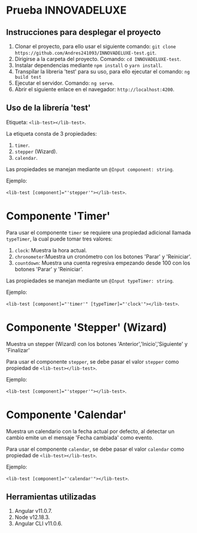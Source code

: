 # Prueba INNOVADELUXE

## Instrucciones para desplegar el proyecto

1. Clonar el proyecto, para ello usar el siguiente comando: `git clone https://github.com/Andres241093/INNOVADELUXE-test.git`.
2. Dirigirse a la carpeta del proyecto. Comando: `cd INNOVADELUXE-test`.
3. Instalar dependencias mediante `npm install` o `yarn install`.
4. Transpilar la libreria 'test' para su uso, para ello ejecutar el comando: `ng build test`
5. Ejecutar el servidor. Comando: `ng serve`.
6. Abrir el siguiente enlace en el navegador: `http://localhost:4200`.

## Uso de la librería 'test'

Etiqueta: `<lib-test></lib-test>`.

La etiqueta consta de 3 propiedades: 

1. `timer`.
2. `stepper` (Wizard).
3. `calendar`.

Las propiedades se manejan mediante un `@Input component: string`.

Ejemplo:

`<lib-test [component]="'stepper'"></lib-test>`.

# Componente 'Timer'

Para usar el componente `timer` se requiere una propiedad adicional llamada `typeTimer`, la cual puede tomar tres valores:

1. `clock`: Muestra la hora actual.
2. `chronometer`:Muestra un cronómetro con los botones 'Parar' y 'Reiniciar'.
3. `countdown`: Muestra una cuenta regresiva empezando desde 100 con los botones 'Parar' y 'Reiniciar'.

Las propiedades se manejan mediante un `@Input typeTimer: string`.

Ejemplo:

`<lib-test [component]="'timer'" [typeTimer]="'clock'"></lib-test>`.


# Componente 'Stepper' (Wizard)

Muestra un stepper (Wizard) con los botones 'Anterior','Inicio','Siguiente' y 'Finalizar'

Para usar el componente `stepper`, se debe pasar el valor `stepper` como propiedad de `<lib-test></lib-test>`.

Ejemplo:

`<lib-test [component]="'stepper'"></lib-test>`.

# Componente 'Calendar'

Muestra un calendario con la fecha actual por defecto, al detectar un cambio emite un el mensaje 'Fecha cambiada' como evento.

Para usar el componente `calendar`, se debe pasar el valor `calendar` como propiedad de `<lib-test></lib-test>`.

Ejemplo:

`<lib-test [component]="'calendar'"></lib-test>`.


## Herramientas utilizadas

1. Angular v11.0.7.
2. Node v12.18.3.
3. Angular CLI v11.0.6.
